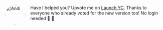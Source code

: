 <img src="https://andisearch.com/assets/andi-robot-v2-640.png" style="width: 64px; height: 64px; float: left; margin-right: 16px; border-radius: 9999px;" alt="Andi" />Have I helped you? Upvote me on [Launch YC](https://www.ycombinator.com/launches/JC8-andi-making-search-fun-factual-and-interesting). Thanks to everyone who already voted for the new version too! No login needed 🤗 🙏
